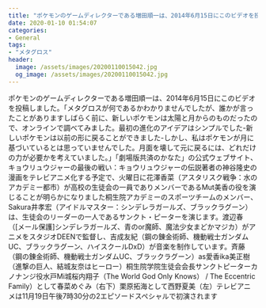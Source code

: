 ```yaml
---
title: "ポケモンのゲームディレクターである増田順一は、2014年6月15日にこのビデオを投稿しました。"
date: 2020-01-10 01:54:07
categories:
- General
tags:
- "メタグロス"
header:
  image: /assets/images/20200110015042.jpg
  og_image: /assets/images/20200110015042.jpg
---
```


ポケモンのゲームディレクターである増田順一は、2014年6月15日にこのビデオを投稿しました。「メタグロスが何であるかわかりませんでしたが、誰かが言ったことがありますしばらく前に、新しいポケモンは太陽と月からのものだったので、オンラインで調べてみました。最初の進化のアイデアはシンプルでした-新しいポケモンは以前の形に戻ることができました-しかし、私はポケモンが月に基づいているとは思っていませんでした。月面を壊して元に戻るには、どれだけの力が必要かを考えていました。」「劇場版共済のかなた」の公式ウェブサイト、キョウリュウジャーの最後の戦い：キョウリュウジャーの伝説著者の神谷隆史の漫画をテレビアニメ化する予定で、火曜日に花澤香菜（アスタリスク戦争：水のアカデミー都市）が高校の生徒会の一員でありメンバーであるMut美香の役を演じることが明らかになりました桐生院アカデミーのスポーツチームのメンバー、Sakura井孝宏（アイドルマスター：シンデレラガールズ、ブラックラグーン）は、生徒会のリーダーの一人であるサンクト・ピーターを演じます。渡辺春（[メール保護]シンデレラガールズ、青のor魔師、魔法少女まどかマジカ）がアニメをスタジオDEENで監督し、吉成友紀（鋼の錬金術師、機動戦士ガンダムUC、ブラックラグーン、ハイスクールDxD）が音楽を制作しています。斉藤（鋼の錬金術師、機動戦士ガンダムUC、ブラックラグーン）as愛香ika美正樹（進撃の巨人、結城友奈はヒーロー）桐生院学院生徒会会長サンクトピーターカノナンジ役水戸Mi城桜内翔子（The World God Only Knows） / The Eccentric Family）として春菜めぐみ（右下）栗原拓海として西野夏美（左）テレビアニメは11月19日午後7時30分の2エピソードスペシャルで初演されます
